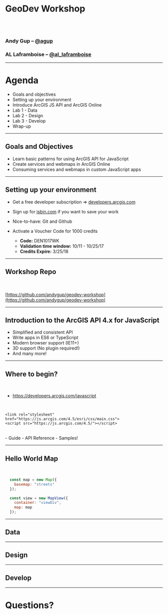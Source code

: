 
# GeoDev Workshop

<br>
<br>

### Andy Gup – [@agup](https://twitter.com/agup)
### AL Laframboise – [@al_laframboise](https://twitter.com/al_laframboise)

---

# Agenda

- Goals and objectives
- Setting up your environment
- Introduce ArcGIS JS API and ArcGIS Online
- Lab 1 - Data
- Lab 2 - Design
- Lab 3 - Develop
- Wrap-up

---

## Goals and Objectives

- Learn basic patterns for using ArcGIS API for JavaScript
- Create services and webmaps in ArcGIS Online
- Consuming services and webmaps in custom JavaScript apps

---

## Setting up your environment

- Get a free developer subscription => [developers.arcgis.com](https://developers.arcgis.com)
- Sign up for [jsbin.com](https://jsbin.com) if you want to save your work
- Nice-to-have: Git and Github
- Activate a Voucher Code for 1000 credits

    * **Code:** DEN1017WK
    * **Validation time window:** 10/11 - 10/25/17
    * **Credits Expire:** 3/25/18

---

## Workshop Repo

<br><br>
[https://github.com/andygup/geodev-workshop](https://github.com/andygup/geodev-workshop)

---

## Introduction to the ArcGIS API 4.x for JavaScript

- Simplified and consistent API <!-- .element: class="fragment" data-fragment-index="1" -->
- Write apps in ES6 or TypeScript <!-- .element: class="fragment" data-fragment-index="1" -->
- Modern browser support (IE11+) <!-- .element: class="fragment" data-fragment-index="1" -->
- 3D support (No plugin required!) <!-- .element: class="fragment" data-fragment-index="1" -->
- And many more! <!-- .element: class="fragment" data-fragment-index="1" -->

---

## Where to begin?

<br>

- https://developers.arcgis.com/javascript

<br>


```
<link rel="stylesheet" href="https://js.arcgis.com/4.5/esri/css/main.css">
<script src="https://js.arcgis.com/4.5/"></script>
```
<br>
- Guide
- API Reference
- Samples!

---

## Hello World Map

<br>

```js
  const map = new Map({
    basemap: "streets"
  });

  const view = new MapView({
    container: "viewDiv",  
    map: map               
  });

```

---

## Data

---

## Design

---

## Develop

---

# Questions?
